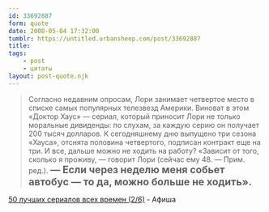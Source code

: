 ```yaml
---
id: 33692887
form: quote
date: 2008-05-04 17:32:00
tumblr: https://untitled.urbansheep.com/post/33692887
title: 
tags:
    - post
    - цитаты
layout: post-quote.njk
---
```


<blockquote>
Согласно недавним опросам, Лори занимает четвертое место в списке самых популярных телезвезд Америки. Виноват в этом «Доктор Хаус» — сериал, который приносит Лори не только моральные дивиденды: по слухам, за каждую серию он получает 200 тысяч долларов. К сегодняшнему дню выпущено три сезона «Хауса», отснята половина четвертого, подписан контракт еще на три. И все, дальше можно не ходить на работу? «Зависит от того, сколько я проживу, — говорит Лори (сейчас ему 48. — Прим. ред.). <strong style="font-size:1.4em;">— Если через неделю меня собьет автобус — то да, можно больше не ходить».</strong>
</blockquote>

<a href="http://www.afisha.ru/article/50topsoaps_2/#house">50 лучших сериалов всех времен (2/6)</a> - Афиша
